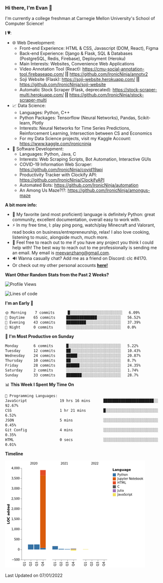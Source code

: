 ### Hi there, I'm Evan 👋

I'm currently a college freshman at Carnegie Mellon University's School of Computer Science!

**I 💗**:
  - 🌐 Web Development: 
    - Front-end Experience: HTML & CSS, Javascript (DOM, React), Figma
    - Back-end Experience: Django & Flask, SQL & Databases (PostgreSQL, Redis, Firebase), Deployment (Heroku)
    - Main Interests: Websites, Convenience Web Applications
    - Video Annotation Tool (React): https://cmu-social-annotation-tool.firebaseapp.com/ **||** https://github.com/IronicNinja/annotv2
    - Soji Website (Flask): https://soji-website.herokuapp.com/ **||** https://github.com/IronicNinja/soji-website
    - Automatic Stock Scraper (Flask, deprecated): https://stock-scraper-multi.herokuapp.com/ **||** https://github.com/IronicNinja/stock-scraper-multi
  - 📈 Data Science: 
    - Languages: Python, C++
    - Python Packages: Tensorflow (Neural Networks), Pandas, Scikit-learn, Plotly
    - Interests: Neural Networks for Time Series Predictions, Reinforcement Learning, Intersection between CS and Economics
    - For my Data Science projects, visit my Kaggle Account: https://www.kaggle.com/ironicninja
  - 🤖 Software Development: 
    - Languages: Python, Java, C
    - Interests: Web Scraping Scripts, Bot Automation, Interactive GUIs
    - COVID-19 Information Web Scraper: https://github.com/IronicNinja/covid19api
    - Productivity Tracker with Clockify API: https://github.com/IronicNinja/ClockifyAPI
    - Automated Bots: https://github.com/IronicNinja/automation
    - An Among Us Maze?!?: https://github.com/IronicNinja/amongus-maze
  
**A bit more info:**
- 🐍 My favorite (and most proficient) language is definitely Python: great community, excellent documentation, overall easy to work with.
- ⚡ In my free time, I: play ping pong, watch/play Minecraft and Valorant, read books on business/entrepreneurship, relax! I also love cooking, listening to music, alongside much, much more.
- 👯 Feel free to reach out to me if you have any project you think I could help with! The best way to reach out to me professionally is sending me an email. My email is meevanzhang@gmail.com.
- 🔊 Wanna casually chat? Add me as a friend on Discord: clc #4170.
- Or check out my other personal accounts <a href="https://linktr.ee/IronicNinja"><b>here!</b></a>

**Want Other Random Stats from the Past 2 Weeks?**
<!--START_SECTION:waka-->
![Profile Views](http://img.shields.io/badge/Profile%20Views-33-blue)

![Lines of code](https://img.shields.io/badge/From%20Hello%20World%20I%27ve%20Written-5%20Thousand%20lines%20of%20code-blue)

**I'm an Early 🐤** 

```text
🌞 Morning    7 commits      █░░░░░░░░░░░░░░░░░░░░░░░░   6.09% 
🌆 Daytime    65 commits     ██████████████░░░░░░░░░░░   56.52% 
🌃 Evening    43 commits     █████████░░░░░░░░░░░░░░░░   37.39% 
🌙 Night      0 commits      ░░░░░░░░░░░░░░░░░░░░░░░░░   0.0%

```
📅 **I'm Most Productive on Sunday** 

```text
Monday       6 commits      █░░░░░░░░░░░░░░░░░░░░░░░░   5.22% 
Tuesday      12 commits     ██░░░░░░░░░░░░░░░░░░░░░░░   10.43% 
Wednesday    24 commits     █████░░░░░░░░░░░░░░░░░░░░   20.87% 
Thursday     10 commits     ██░░░░░░░░░░░░░░░░░░░░░░░   8.7% 
Friday       28 commits     ██████░░░░░░░░░░░░░░░░░░░   24.35% 
Saturday     2 commits      ░░░░░░░░░░░░░░░░░░░░░░░░░   1.74% 
Sunday       33 commits     ███████░░░░░░░░░░░░░░░░░░   28.7%

```


📊 **This Week I Spent My Time On** 

```text
💬 Programming Languages: 
JavaScript               19 hrs 16 mins      ███████████████████████░░   92.67% 
CSS                      1 hr 21 mins        █░░░░░░░░░░░░░░░░░░░░░░░░   6.52% 
JSON                     5 mins              ░░░░░░░░░░░░░░░░░░░░░░░░░   0.45% 
Git Config               4 mins              ░░░░░░░░░░░░░░░░░░░░░░░░░   0.35% 
HTML                     0 secs              ░░░░░░░░░░░░░░░░░░░░░░░░░   0.01%

```

**Timeline**

![Chart not found](https://raw.githubusercontent.com/IronicNinja/IronicNinja/main/charts/bar_graph.png) 


 Last Updated on 07/01/2022
<!--END_SECTION:waka-->
